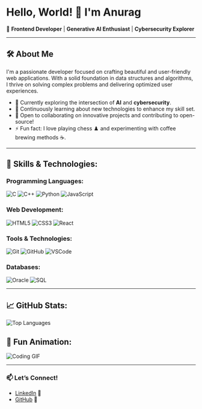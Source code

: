 # Hello, World! 👋 I'm **Anurag** 

🌟 **Frontend Developer** | **Generative AI Enthusiast** | **Cybersecurity Explorer**  

---

## 🛠️ About Me
I'm a passionate developer focused on crafting beautiful and user-friendly web applications. With a solid foundation in data structures and algorithms, I thrive on solving complex problems and delivering optimized user experiences.

- 🔭 Currently exploring the intersection of **AI** and **cybersecurity**.
- 🌱 Continuously learning about new technologies to enhance my skill set.
- 👯 Open to collaborating on innovative projects and contributing to open-source!
- ⚡ Fun fact: I love playing chess ♟️ and experimenting with coffee brewing methods ☕.

---

## 🚀 Skills & Technologies:
### **Programming Languages**:
![C](https://img.shields.io/badge/-C-333333?style=flat&logo=c) ![C++](https://img.shields.io/badge/-C++-333333?style=flat&logo=c%2B%2B) ![Python](https://img.shields.io/badge/-Python-333333?style=flat&logo=python) ![JavaScript](https://img.shields.io/badge/-JavaScript-333333?style=flat&logo=javascript)

### **Web Development**:
![HTML5](https://img.shields.io/badge/-HTML5-333333?style=flat&logo=html5) ![CSS3](https://img.shields.io/badge/-CSS3-333333?style=flat&logo=css3) ![React](https://img.shields.io/badge/-React-333333?style=flat&logo=react)

### **Tools & Technologies**:
![Git](https://img.shields.io/badge/-Git-333333?style=flat&logo=git) ![GitHub](https://img.shields.io/badge/-GitHub-333333?style=flat&logo=github) ![VSCode](https://img.shields.io/badge/-VS%20Code-333333?style=flat&logo=visual-studio-code)

### **Databases**:
![Oracle](https://img.shields.io/badge/-Oracle-333333?style=flat&logo=oracle) ![SQL](https://img.shields.io/badge/-SQL-333333?style=flat&logo=mysql)

---


## 📈 GitHub Stats:


![Top Languages](https://github-readme-stats.vercel.app/api/top-langs/?username=AlgoAnurag&layout=compact)

## 👾 Fun Animation:
![Coding GIF](https://media.giphy.com/media/LmNwrBhejkK9EFP504/giphy.gif)

---

### 📫 Let’s Connect!
- [LinkedIn](https://www.linkedin.com/in/algoanurag)  🔗
- [GitHub](https://github.com/AlgoAnurag)  🐙
 
